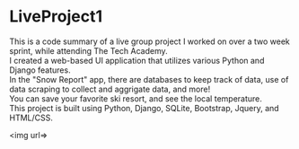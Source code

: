 # LiveProject1

This is a code summary of a live group project I worked on over a two week sprint, while attending The Tech Academy.<br>
I created a web-based UI application that utilizes various Python and Django features.<br>
In the "Snow Report" app, there are databases to keep track of data, use of data scraping to collect and aggrigate data, and more!<br>
You can save your favorite ski resort, and see the local temperature.<br>
This project is built using Python, Django, SQLite, Bootstrap, Jquery, and HTML/CSS.<br>

<img url=> 
